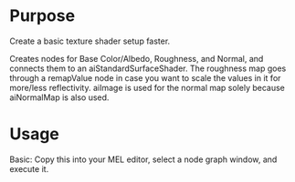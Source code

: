 # Purpose
Create a basic texture shader setup faster.

Creates nodes for Base Color/Albedo, Roughness, and Normal, and connects them to an aiStandardSurfaceShader. The roughness map goes through a remapValue node in case you want to scale the values in it for more/less reflectivity. aiImage is used for the normal map solely because aiNormalMap is also used.

# Usage
Basic: Copy this into your MEL editor, select a node graph window, and execute it.
